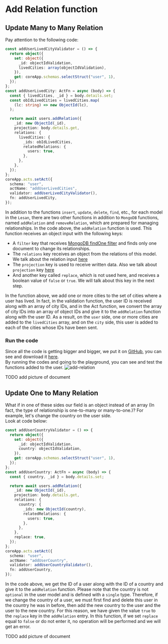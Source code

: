 # Add Relation function
## Update Many to Many Relation
Pay attention to the following code:
```ts
const addUserLivedCityValidator = () => {
  return object({
    set: object({
      _id: objectIdValidation,
      livedCities: array(objectIdValidation),
    }),
    get: coreApp.schemas.selectStruct("user", 1),
  });
};
const addUserLivedCity: ActFn = async (body) => {
  const { livedCities, _id } = body.details.set;
  const obIdLivedCities = livedCities.map(
    (lc: string) => new ObjectId(lc),
  );

  return await users.addRelation({
    _id: new ObjectId(_id),
    projection: body.details.get,
    relations: {
      livedCities: {
        _ids: obIdLivedCities,
        relatedRelations: {
          users: true,
        },
      },
    },
  });
};
coreApp.acts.setAct({
  schema: "user",
  actName: "addUserLivedCities",
  validator: addUserLivedCityValidator(),
  fn: addUserLivedCity,
});
```
In addition to the functions `insert`, `update`, `delete`, `find`, etc., for each model in the `Lesan`, there are two other functions in addition to `MongoDB` functions, named `addRelation` and `removeRelation`, which are prepared for managing relationships. In the code above, the `addRelation` function is used. This function receives an object input with the following keys:
- A `filter` key that receives [MongoDB findOne filter](https://www.mongodb.com/docs/manual/reference/method/db.collection.findOne/) and finds only one document to change its relationships.
- The `relations` key receives an object from the relations of this model. We talk about the relation input [here](https://miaadteam.github.io/lesan/add_relation.html#add-new-act-with-relation)
- The `projection` key is used to receive written data. Also we talk about `projection` key [here](https://miaadteam.github.io/lesan/getting_start.html#the-fn-function)
- And another key called `replace`, which is not used here, and receives a boolean value of `false` or `true`. We will talk about this key in the next step.

In the function above, we add one or more cities to the set of cities where a user has lived. In fact, in the validation function, the user ID is received along with an array of city IDs, and in the Act function, we convert the array of city IDs into an array of object IDs and give it to the `addRelation` function along with the user ID. As a result, on the `user` side, one or more cities are added to the `livedCities` array, and on the `city` side, this user is added to each of the cities whose IDs have been sent.  

### Run the code
Since all the code is getting bigger and bigger, we put it on [GitHub](https://github.com/MiaadTeam/lesan/tree/main/examples/document), you can see and download it [here]().  
By running the codes and going to the playground, you can see and test the functions added to the user.
![add-relation](https://github.com/MiaadTeam/lesan/assets/6236123/1ce92eb4-0d0a-4823-acfc-33965e0d29f5)

TODO add picture of document

## Update One to Many Relation
What if in one of these sides our field is an object instead of an array (In fact, the type of relationship is one-to-many or many-to-one.)? For example, let's change the country on the user side.  
Look at code below:
```ts
const addUserCountryValidator = () => {
  return object({
    set: object({
      _id: objectIdValidation,
      country: objectIdValidation,
    }),
    get: coreApp.schemas.selectStruct("user", 1),
  });
};
const addUserCountry: ActFn = async (body) => {
  const { country, _id } = body.details.set;

  return await users.addRelation({
    _id: new ObjectId(_id),
    projection: body.details.get,
    relations: {
      country: {
        _ids: new ObjectId(country),
        relatedRelations: {
          users: true,
        },
      },
    },
    replace: true,
  });
};
coreApp.acts.setAct({
  schema: "user",
  actName: "addUserCountry",
  validator: addUserCountryValidator(),
  fn: addUserCountry,
});
```
In the code above, we get the ID of a user along with the ID of a country and give it to the `addRelation` function. Please note that the country is not `optional` in the user model and is defined with a `single` type. Therefore, if we change the country of a user, we must first find and delete this user in the country he was in before, then add the new country to the user and the user to the new country. For this reason, we have given the value `true` to the `replace` key in the `addRelation` entry. In this function, if we set `replace` equal to `false` or do not enter it, no operation will be performed and we will get an error.  

TODO add picture of document



